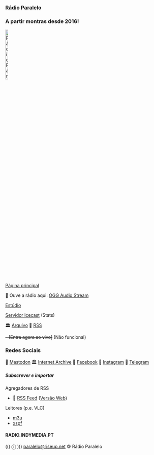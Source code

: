 ### Rádio Paralelo
### A partir montras desde 2016!

<div style="width:200px;">
  <img src="https://raw.githubusercontent.com/RadioParalelo/RadioParalelo/refs/heads/main/web/RadioParalelo-BlackStar.png" alt="Rádio Paralelo Logo" style="width:20%; height:auto;">
</div>

[Página principal](https://radio.indymedia.pt/)

🎵 Ouve a rádio aqui: [OGG Audio Stream](https://radioparalelo.indymedia.pt:8443/main.ogg)

[Estúdio](https://radioparalelo.indymedia.pt)

[Servidor Icecast](https://radioparalelo.indymedia.pt:8443) (Stats)

🏛️ [Arquivo](https://archive.org/details/@r_dio_paralelo_porto) 
🛜 [RSS](https://rss.zdx.fr/api/query.php?user=radioparalelo&t=bc598c7f195190354da8e14fc0686fac&f=rss)


~~- [Entra agora ao vivo]~~ (Não funcional)

### Redes Sociais
🐘 [Mastodon](https://kolektiva.social/@paralelo) 
🏛️ [Internet Archive](https://archive.org/details/@r_dio_paralelo_porto) 
📘 [Facebook](https://www.facebook.com/RadioParalelo) 
📸 [Instagram](https://www.instagram.com/radioparalelo/) 
📲 [Telegram](https://t.me/s/radioparalelo) 

##### Subscrever e importar 

Agregadores de RSS
- 🛜 [RSS Feed](https://rss.zdx.fr/api/query.php?user=radioparalelo&t=bc598c7f195190354da8e14fc0686fac&f=rss)  ([Versão Web](https://rss.zdx.fr/api/query.php?user=radioparalelo&t=bc598c7f195190354da8e14fc0686fac&f=html))

Leitores (p.e. VLC)
- [m3u](https://radioparalelo.indymedia.pt:8443/main.ogg.m3u)
- [xspf](https://radioparalelo.indymedia.pt:8443/main.ogg.xspf)


#### RADIO.INDYMEDIA.PT
((( ⓘ ))) 
paralelo@riseup.net
🄯 Rádio Paralelo 

